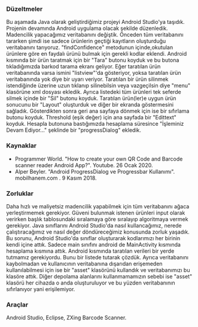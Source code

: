 ### Düzeltmeler

Bu aşamada Java olarak geliştirdiğimiz projeyi Android Studio'ya taşıdık. Projenin devamında Android uygulama olacak şekilde düzenledik. Madencilik yapacağımız veritabanını değiştik. Önceden tüm veritabanını tararken şimdi ise sadece ürünlerin geçtiği kayıtların oluşturduğu veritabanını tarıyoruz. "findConfidence" metodunun içinde,okutulan ürünlere göre en faydalı ürünü bulmak için  gerekli kodlar eklendi. Android kısmında bir ürün taratmak için bir "Tara" butonu koyduk ve bu butona tıkladığımızda barkod tarama ekranı geliyor. Eğer taratılan ürün veritabanında varsa ismini "listview"'da gösteriyor, yoksa taratılan ürün veritabanında yok diye bir uyarı veriyor. Taratılan bir ürün silinmek istendiğinde üzerine uzun tıklanıp silinebilsin veya vazgeçilsin diye "menu" klasörüne xml dosyası ekledik. Ayrıca listedeki tüm ürünleri tek seferde silmek içinde bir "Sil" butonu koyduk. Taratılan ürün(ler)e uygun ürün sonucunu bir "Layout" oluşturduk ve diğer bir ekranda göstermesini sağladık. Gösterdikten sonra geri ana sayfaya dönmek için ise bir sıfırlama butonu koyduk. Threshold (eşik değer) için ana sayfada bir "Edittext" koyduk. Hesapla butonuna bastığımızda hesaplama süresince "İşleminiz Devam Ediyor..." şeklinde bir "progressDialog" ekledik. 

### Kaynaklar

- Programmer World. "How to create your own QR Code and Barcode scanner reader Android App?". Youtube. 26 Ocak 2020.
- Alper Beyler. "Android ProgressDialog ve Progressbar Kullanımı". mobilhanem.com . 9 Kasım 2018.

### Zorluklar

Daha hızlı ve maliyetsiz madencilik yapabilmek için tüm veritabanını ağaca yerleştirmemek gerekiyor. Güveni bulunmak istenen ürünleri input olarak verirken başlık tablosundaki sıralamaya göre sıralayıp algoritmaya vermek gerekiyor. Java sınıflarını Android Studio'da nasıl kullancağımız, nerede çalıştıracağımız ve nasıl değer döndüreceğimiz konusunda zorluk yaşadık. Bu sorunu, Android Studio'da sınıflar oluşturarak kodlarımızı her birinin kendi içine attık. Sadece main sınıfını android de MainActivity kısmında hesaplama kısmına attık. Android kısmında taratılan verileri bir yerde tutmamız gerekiyordu. Bunu bir listede tutarak çözdük. Ayrıca veritabanını kaybolmadan ve kullanıcının veritabanına dışarıdan erişemeden kullanılabilmesi için ise bir "asset" klasörünü kullandık ve veritabanımızı bu klasöre attık. Diğer depolama alanlarını kullanmamamızın sebebi ise "asset" klasörü her cihazda o anda oluşturuluyor ve bu yüzden veritabanının sıfırlanıyor yani erişilemiyor. 

### Araçlar

Android Studio, Eclipse, ZXing Barcode Scanner.

